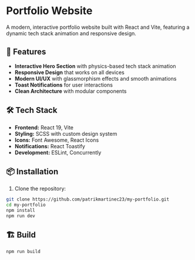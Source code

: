 # Portfolio Website

A modern, interactive portfolio website built with React and Vite, featuring a dynamic tech stack animation and responsive design.

## 🚀 Features

-   **Interactive Hero Section** with physics-based tech stack animation
-   **Responsive Design** that works on all devices
-   **Modern UI/UX** with glassmorphism effects and smooth animations
-   **Toast Notifications** for user interactions
-   **Clean Architecture** with modular components

## 🛠️ Tech Stack

-   **Frontend:** React 19, Vite
-   **Styling:** SCSS with custom design system
-   **Icons:** Font Awesome, React Icons
-   **Notifications:** React Toastify
-   **Development:** ESLint, Concurrently

## 📦 Installation

1. Clone the repository:

```bash
git clone https://github.com/patrikmartinec23/my-portfolio.git
cd my-portfolio
npm install
npm run dev
```

## 🏗️ Build

```bash
npm run build
```
